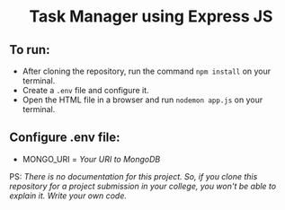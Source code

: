 <h1 align="center">Task Manager using Express JS</h1>

## To run:

* After cloning the repository, run the command `npm install` on your terminal.
* Create a `.env` file and configure it.
* Open the HTML file in a browser and run `nodemon app.js` on your terminal. 

## Configure .env file:

* MONGO_URI = *Your URI to MongoDB*

PS: *There is no documentation for this project. So, if you clone this repository for a project submission in your college, you won't be able to explain it. Write your own code.*